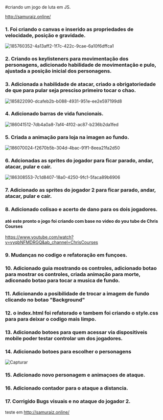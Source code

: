 #criando um jogo de luta em JS.

http://samuraiz.online/

### 1. Foi criando o canvas e inserido as propriedades de velocidade, posição e gravidade.


![185760352-4a13aff2-1f7c-422c-9cae-6a10f6dffca1](https://user-images.githubusercontent.com/88566095/187563661-ec921730-3481-46ae-8ae4-06996a6b1db8.png)

### 2. Criando os keylisteners para movimentação dos personagens, adicionado habilidade de movimentação e pulo, ajustada a posição inicial dos personagens.

### 3. Adicionada a habilidade de atacar, criado a obrigatoriedade de que para pular seja presciso primeiro tocar o chao.

![185822090-dcafeb2b-b088-4931-951e-ee2e597199d8](https://user-images.githubusercontent.com/88566095/187563805-07181437-288a-4532-a7fd-1bf8093c51fd.png)


### 4. Adicionado barras de vida funcionais.


![186041512-7db4a0a8-7af4-4f02-ac87-b236b2da1fed](https://user-images.githubusercontent.com/88566095/187563913-c37295f5-3ae2-4c40-a267-5edb0c7d52c3.png)


### 5. Criada a animação para loja na imagen ao fundo.


![186070024-f2670b5b-304d-4bac-91f1-8eea21fa2d50](https://user-images.githubusercontent.com/88566095/187563973-93fc0fe4-3d5f-4197-9584-fbf84caa9b7c.png)


### 6. Adcionadas as sprites do jogador para ficar parado, andar, atacar, pular e cair.


![186308553-7c1d8407-18a0-4250-9fc1-5faca89b6906](https://user-images.githubusercontent.com/88566095/187564057-aa96a1c2-0f28-4589-afd3-846d3b10fc7b.png)


### 7. Adicionado as sprites do jogador 2 para ficar parado, andar, atacar, pular e cair.


### 8. Adicionado colisao e acerto de dano para os dois jogadores.

#### até este pronto o jogo foi criando com  base no video do you tube de Chris Courses
https://www.youtube.com/watch?v=vyqbNFMDRGQ&ab_channel=ChrisCourses


### 9. Mudanças no codigo e refatoração em funçoes.

### 10. Adicionado guia mostrando os controles, adicionado botao para mostrar os controles, criada animação para morte, adiconado botao para tocar a musica de fundo.

### 11. Adicionando a posibilidade de trocar a imagem de fundo clicando no botao "Background"

### 12. o index.html foi refatorado e tambem foi criando o style.css para para deixar o codigo mais limpo.

### 13. Adicionado botoes para quem acessar via dispositiveis mobile poder testar controlar um dos jogadores.

### 14. Adicionado botoes para escolher o personagens

![Capturar](https://user-images.githubusercontent.com/88566095/187564349-83ca81ad-a32a-4dbc-b3ca-1669b8e1f360.PNG)

### 15. Adicionado novo personagem e animaçoes de ataque.

### 16. Adicionado contador para o ataque a distancia.

### 17. Corrigido Bugs visuais e no ataque do jogador 2.



teste em http://samuraiz.online/





